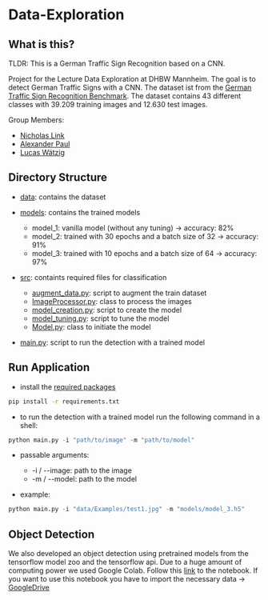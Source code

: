 # Data-Exploration


## What is this?
TLDR: This is a German Traffic Sign Recognition based on a CNN.

Project for the Lecture Data Exploration at DHBW Mannheim. The goal is to detect German Traffic Signs with a CNN. The dataset ist from the [German Traffic Sign Recognition Benchmark](http://benchmark.ini.rub.de/?section=gtsrb&subsection=dataset). The dataset contains 43 different classes with 39.209 training images and 12.630 test images.

Group Members:
  - [Nicholas Link](https://github.com/Nicho-Link)
  - [Alexander Paul](https://github.com/alexx1374)
  - [Lucas Wätzig](https://github.com/LWaetzig)

## Directory Structure
- [data](data): contains the dataset
- [models](models): contains the trained models
  - model_1: vanilla model (without any tuning) -> accuracy: 82%
  - model_2: trained with 30 epochs and a batch size of 32 -> accuracy: 91%
  - model_3: trained with 10 epochs and a batch size of 64 -> accuracy: 97%
- [src](src): containts required files for classification
  - [augment_data.py](src/augment_data.py): script to augment the train dataset
  - [ImageProcessor.py](src/ImageProcessor.py): class to process the images
  - [model_creation.py](src/model_creation.py): script to create the model
  - [model_tuning.py](src/model_tuning.py): script to tune the model
  - [Model.py](src/Model.py): class to initiate the model
  
- [main.py](main.py): script to run the detection with a trained model

## Run Application
- install the [required packages](requirements.txt)
```bash
pip install -r requirements.txt
```
- to run the detection with a trained model run the following command in a shell:
```python
python main.py -i "path/to/image" -m "path/to/model"
```
- passable arguments:
  - -i / --image: path to the image
  - -m / --model: path to the model

- example:
```python
python main.py -i "data/Examples/test1.jpg" -m "models/model_3.h5"
```


## Object Detection
We also developed an object detection using pretrained models from the tensorflow model zoo and the tensorflow api. Due to a huge amount of computing power we used Google Colab. Follow this [link](https://colab.research.google.com/drive/1KaH1XNzDOWr7oWnatquFtEvylNYIjjBk#scrollTo=n-74rTbe32Iw) to the notebook.
If you want to use this notebook you have to import the necessary data -> [GoogleDrive](https://drive.google.com/file/d/1cWV0v5xCU8sR588Bv2Z_FRitkhB0Rhl0/view?usp=sharing)
